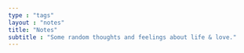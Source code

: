 ```yaml
---
type : "tags"
layout : "notes"
title: "Notes"
subtitle : "Some random thoughts and feelings about life & love."
---
```

